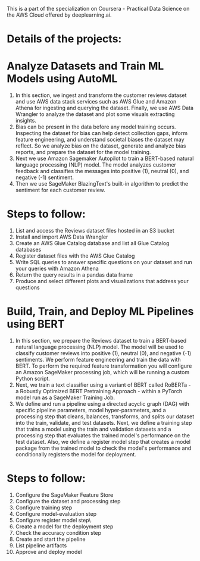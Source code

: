 This is a part of the specialization on Coursera - Practical Data Science on the AWS Cloud offered by deeplearning.ai.

# Details of the projects:

# Analyze Datasets and Train ML Models using AutoML
1. In this section, we ingest and transform the customer reviews dataset and use AWS data stack services such as AWS Glue and Amazon Athena for ingesting and querying the dataset. Finally, we use AWS Data Wrangler to analyze the dataset and plot some visuals extracting insights.
2. Bias can be present in the data before any model training occurs. Inspecting the dataset for bias can help detect collection gaps, inform feature engineering, and understand societal biases the dataset may reflect. So we analyze bias on the dataset, generate and analyze bias reports, and prepare the dataset for the model training.
3. Next we use Amazon Sagemaker Autopilot to train a BERT-based natural language processing (NLP) model. The model analyzes customer feedback and classifies the messages into positive (1), neutral (0), and negative (-1) sentiment.
4. Then we use SageMaker BlazingText's built-in algorithm to predict the sentiment for each customer review.
   
# Steps to follow:
1. List and access the Reviews dataset files hosted in an S3 bucket
2. Install and import AWS Data Wrangler
3. Create an AWS Glue Catalog database and list all Glue Catalog databases
4. Register dataset files with the AWS Glue Catalog
5. Write SQL queries to answer specific questions on your dataset and run your queries with Amazon Athena
6. Return the query results in a pandas data frame
7. Produce and select different plots and visualizations that address your questions

## 
##
# Build, Train, and Deploy ML Pipelines using BERT
 
1. In this section, we prepare the Reviews dataset to train a BERT-based natural language processing (NLP) model. The model will be used to classify customer reviews into positive (1), neutral (0), and negative (-1) sentiments. We perform feature engineering and train the data with BERT. To perform the required feature transformation you will configure an Amazon SageMaker processing job, which will be running a custom Python script.
2. Next,  we train a text classifier using a variant of BERT called RoBERTa - a Robustly Optimized BERT Pretraining Approach - within a PyTorch model run as a SageMaker Training Job.
3. We define and run a pipeline using a directed acyclic graph (DAG) with specific pipeline parameters, model hyper-parameters, and a processing step that cleans, balances, transforms, and splits our dataset into the train, validate, and test datasets. Next, we define a training step that trains a model using the train and validation datasets and a processing step that evaluates the trained model's performance on the test dataset. Also, we define a register model step that creates a model package from the trained model to check the model's performance and conditionally registers the model for deployment.

# Steps to follow:
1. Configure the SageMaker Feature Store
2. Configure the dataset and processing step
3. Configure training step
4. Configure model-evaluation step
5. Configure register model step\
6. Create a model for the deployment step
7. Check the accuracy condition step
8. Create and start the pipeline
9. List pipeline artifacts
10. Approve and deploy model


